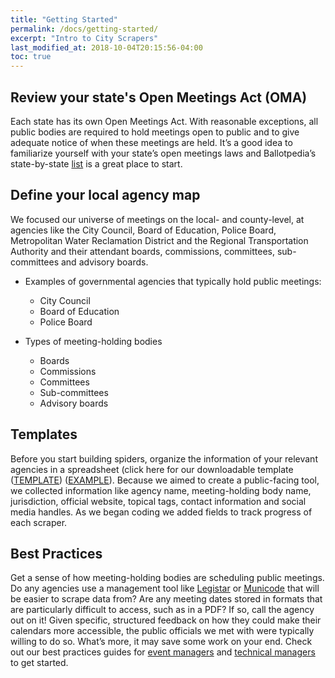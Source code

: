 ```yaml
---
title: "Getting Started"
permalink: /docs/getting-started/
excerpt: "Intro to City Scrapers"
last_modified_at: 2018-10-04T20:15:56-04:00
toc: true
---
```


## Review your state's Open Meetings Act (OMA)

Each state has its own Open Meetings Act. With reasonable exceptions, all public bodies are required to hold meetings open to public and to give adequate notice of when these meetings are held. It’s a good idea to familiarize yourself with your state’s open meetings laws and Ballotpedia’s state-by-state [list](https://ballotpedia.org/State_open_meetings_laws) is a great place to start.

## Define your local agency map

We focused our universe of meetings on the local- and county-level, at agencies like the City Council, Board of Education, Police Board, Metropolitan Water Reclamation District and the Regional Transportation Authority and their attendant boards, commissions, committees, sub-committees and advisory boards.

- Examples of governmental agencies that typically hold public meetings:

  - City Council
  - Board of Education
  - Police Board

- Types of meeting-holding bodies

  - Boards
  - Commissions
  - Committees
  - Sub-committees
  - Advisory boards

## Templates

Before you start building spiders, organize the information of your relevant agencies in a spreadsheet (click here for our downloadable template ([TEMPLATE](https://docs.google.com/spreadsheets/d/1egRcdp5JPnRjk04gvNA-DrGP7TJg01hvPlDPnkjYCa0/edit#gid=1059508700)) ([EXAMPLE](https://docs.google.com/spreadsheets/d/1egRcdp5JPnRjk04gvNA-DrGP7TJg01hvPlDPnkjYCa0/edit#gid=0)). Because we aimed to create a public-facing tool, we collected information like agency name, meeting-holding body name, jurisdiction, official website, topical tags, contact information and social media handles. As we began coding we added fields to track progress of each scraper.

## Best Practices

Get a sense of how meeting-holding bodies are scheduling public meetings. Do any agencies use a management tool like [Legistar](https://chicago.legistar.com/Calendar.aspx) or [Municode](https://library.municode.com/il/cook_county) that will be easier to scrape data from? Are any meeting dates stored in formats that are particularly difficult to access, such as in a PDF? If so, call the agency out on it! Given specific, structured feedback on how they could make their calendars more accessible, the public officials we met with were typically willing to do so. What’s more, it may save some work on your end. Check out our best practices guides for [event managers](https://docs.google.com/document/d/1JpeHVw0H6ghRi3EkvqRa3sDAXkfc_goP33CAtdFPEbA/edit) and [technical managers](https://docs.google.com/document/d/15A5hD8OM3RhRO0dfPw9vgRig4oZF4qzlATrAGjV1ZxM/edit) to get started.
